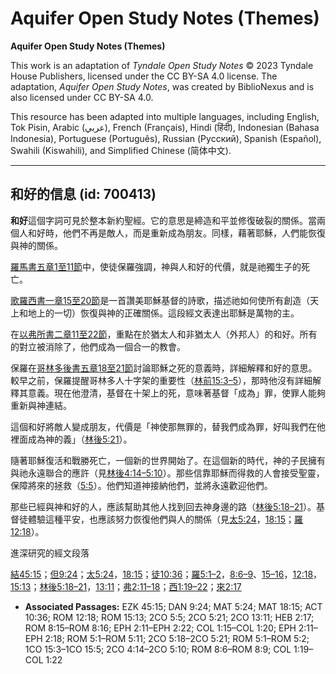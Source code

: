 # Aquifer Open Study Notes (Themes)

**Aquifer Open Study Notes (Themes)**

This work is an adaptation of *Tyndale Open Study Notes* © 2023 Tyndale House Publishers, licensed under the CC BY\-SA 4\.0 license. The adaptation, *Aquifer Open Study Notes*, was created by BiblioNexus and is also licensed under CC BY\-SA 4\.0\.

This resource has been adapted into multiple languages, including English, Tok Pisin, Arabic (عربي), French (Français), Hindi (हिंदी), Indonesian (Bahasa Indonesia), Portuguese (Português), Russian (Русский), Spanish (Español), Swahili (Kiswahili), and Simplified Chinese (简体中文).



--------------------------------

## 和好的信息 (id: 700413)

**和好**這個字詞可見於整本新約聖經。它的意思是締造和平並修復破裂的關係。當兩個人和好時，他們不再是敵人，而是重新成為朋友。同樣，藉著耶穌，人們能恢復與神的關係。

[羅馬書五章1至11節](https://ref.ly/Rom5:1-Rom5:11)中，使徒保羅強調，神與人和好的代價，就是祂獨生子的死亡。

[歌羅西書一章15至20節](https://ref.ly/Col1:15-Col1:20)是一首讚美耶穌基督的詩歌，描述祂如何使所有創造（天上和地上的一切）恢復與神的正確關係。這段經文表達出耶穌是萬物的主。

在[以弗所書二章11至22節](https://ref.ly/Eph2:11-Eph2:22)，重點在於猶太人和非猶太人（外邦人）的和好。所有的對立被消除了，他們成為一個合一的教會。

保羅在[哥林多後書五章18至21節](https://ref.ly/2Cor5:18-2Cor5:21)討論耶穌之死的意義時，詳細解釋和好的意思。較早之前，保羅提醒哥林多人十字架的重要性（[林前15:3–5](https://ref.ly/1Cor15:3-1Cor15:5)），那時他沒有詳細解釋其意義。現在他澄清，基督在十架上的死，意味著基督「成為」罪，使罪人能夠重新與神連結。

這個和好將敵人變成朋友，代價是「神使那無罪的，替我們成為罪，好叫我們在他裡面成為神的義」（[林後5:21](https://ref.ly/2Cor5:21)）。

隨著耶穌復活和戰勝死亡，一個新的世界開始了。在這個新的時代，神的子民擁有與祂永遠聯合的應許（見[林後4:14–5:10](https://ref.ly/2Cor4:14-2Cor5:10)）。那些信靠耶穌而得救的人會接受聖靈，保障將來的拯救（[5:5](https://ref.ly/2Cor5:5)）。他們知道神接納他們，並將永遠歡迎他們。

那些已經與神和好的人，應該幫助其他人找到回去神身邊的路（[林後5:18–21](https://ref.ly/2Cor5:18-2Cor5:21)）。基督徒體驗這種平安，也應該努力恢復他們與人的關係（見[太5:24](https://ref.ly/Matt5:24)，[18:15](https://ref.ly/Matt18:15)；[羅12:18](https://ref.ly/Rom12:18)）。

進深研究的經文段落

[結45:15](https://ref.ly/Ezek45:15)；[但9:24](https://ref.ly/Dan9:24)；[太5:24](https://ref.ly/Matt5:24)，[18:15](https://ref.ly/Matt18:15)；[徒10:36](https://ref.ly/Acts10:36)；[羅5:1–2](https://ref.ly/Rom5:1-Rom5:2)，[8:6–9](https://ref.ly/Rom8:6-Rom8:9)、[15–16](https://ref.ly/Rom8:15-Rom8:16)，[12:18](https://ref.ly/Rom12:18)，[15:13](https://ref.ly/Rom15:13)；[林後5:18–21](https://ref.ly/2Cor5:18-2Cor5:21)，[13:11](https://ref.ly/2Cor13:11)；[弗2:11–18](https://ref.ly/Eph2:11-Eph2:18)；[西1:19–22](https://ref.ly/Col1:19-Col1:22)；[來2:17](https://ref.ly/Heb2:17)

* **Associated Passages:** EZK 45:15; DAN 9:24; MAT 5:24; MAT 18:15; ACT 10:36; ROM 12:18; ROM 15:13; 2CO 5:5; 2CO 5:21; 2CO 13:11; HEB 2:17; ROM 8:15–ROM 8:16; EPH 2:11–EPH 2:22; COL 1:15–COL 1:20; EPH 2:11–EPH 2:18; ROM 5:1–ROM 5:11; 2CO 5:18–2CO 5:21; ROM 5:1–ROM 5:2; 1CO 15:3–1CO 15:5; 2CO 4:14–2CO 5:10; ROM 8:6–ROM 8:9; COL 1:19–COL 1:22

